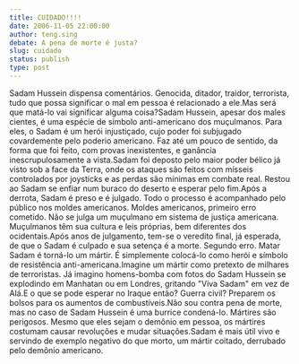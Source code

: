 ```yaml
---
title: CUIDADO!!!!
date: 2006-11-05 22:00:00
author: teng.sing
debate: A pena de morte é justa?
slug: cuidado
status: publish 
type: post
---
```


Sadam Hussein dispensa comentários. Genocida, ditador, traidor, terrorista, tudo que possa significar o mal em pessoa é relacionado a ele.Mas será que matá-lo vai significar alguma coisa?Sadam Hussein, apesar dos males cientes, é uma espécie de símbolo anti-americano dos muçulmanos. Para eles, o Sadam é um herói injustiçado, cujo poder foi subjugado covardemente pelo poderio americano. Faz até um pouco de sentido, da forma que foi feito, com provas inexistentes, e ganância inescrupulosamente a vista.Sadam foi deposto pelo maior poder bélico já visto sob a face da Terra, onde os ataques são feitos com mísseis controlados por joysticks e as perdas são mínimas em combate real. Restou ao Sadam se enfiar num buraco do deserto e esperar pelo fim.Após a derrota, Sadam é preso e é julgado. Todo o processo é acompanhado pelo público nos moldes americanos. Moldes americanos, primeiro erro cometido. Não se julga um muçulmano em sistema de justiça americana. Muçulmanos têm sua cultura e leis próprias, bem diferentes dos ocidentais.Após anos de julgamento, tem-se o veredito final, já esperada, de que o Sadam é culpado e sua setença é a morte. Segundo erro. Matar Sadam é torná-lo um mártir. É simplemente colocá-lo como herói e símbolo de resistência anti-americana.Imagine um mártir como pretexto de milhares de terroristas. Já imagino homens-bomba com fotos do Sadam Hussein se explodindo em Manhatan ou em Londres, gritando "Viva Sadam" em vez de Alá.E o que se pode esperar no Iraque então? Guerra civil? Preparem os bolsos para os aumentos de combustíveis.Não sou contra pena de morte, mas no caso de Sadam Hussein é uma burrice condená-lo. Mártires são perigosos. Mesmo que eles sejam o demônio em pessoa, os mártires costumam causar revoluções e mudar situações.Sadam é mais útil vivo e servindo de exemplo negativo do que morto, um mártir coitado, derrubado pelo demônio americano.

